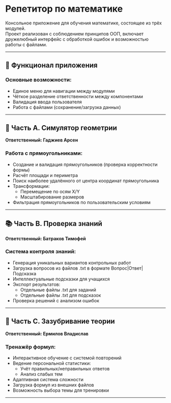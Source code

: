 # Репетитор по математике

Консольное приложение для обучения математике, состоящее из трёх модулей.  
Проект реализован с соблюдением принципов ООП, включает дружелюбный интерфейс с обработкой ошибок и возможностью работы с файлами.

---

## 🧩 Функционал приложения

### Основные возможности:
- Единое меню для навигации между модулями
- Чёткое разделение ответственности между компонентами
- Валидация ввода пользователя
- Работа с файлами (сохранение/загрузка данных)

---

## 📐 Часть A. Симулятор геометрии  
**Ответственный: Гаджиев Арсен**

### Работа с прямоугольниками:
- Создание и валидация прямоугольников (проверка корректности формы)
- Расчёт площади и периметра
- Поиск наиболее удалённого от центра координат прямоугольника
- Трансформации: 
  - Перемещение по осям X/Y
  - Масштабирование размеров
- Фильтрация прямоугольников по пользовательским условиям

---

## 📚 Часть B. Проверка знаний  
**Ответственный: Батраков Тимофей**

### Система контроля знаний:
- Генерация уникальных вариантов контрольных работ
- Загрузка вопросов из файлов .txt в формате Вопрос|Ответ|Подсказка
- Интеллектуальные подсказки для учащихся
- Экспорт результатов:
  - Отдельные файлы .txt для заданий
  - Отдельные файлы .txt для подсказок
- Проверка решений с анализом ошибок

---

## 🧠 Часть C. Зазубривание теории  
**Ответственный: Ермилов Владислав**

### Тренажёр формул:
- Интерактивное обучение с системой повторений
- Ведение персональной статистики:
  - Учёт правильных/неправильных ответов
  - Анализ слабых тем
- Адаптивная система сложности
- Загрузка формул из внешних файлов
- Возможность выбора темы для тренировки

---